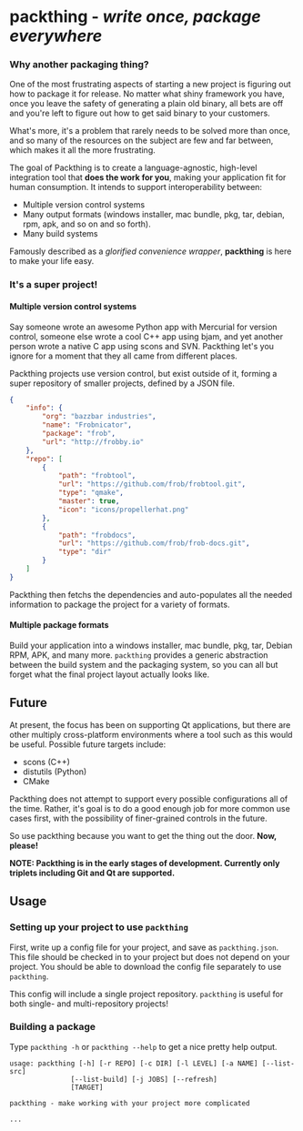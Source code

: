 # packthing - *write once, package everywhere*

### Why another packaging thing?

One of the most frustrating aspects of starting a new project is figuring out how to package it for release. No matter what shiny framework you have, once you leave the safety of generating a plain old binary, all bets are off and you're left to figure out how to get said binary to your customers.

What's more, it's a problem that rarely needs to be solved more than once, and so many of the resources on the subject are few and far between, which makes it all the more frustrating.

The goal of Packthing is to create a language-agnostic, high-level integration tool that **does the work for you**, making your application fit for human consumption. It intends to support interoperability between:

* Multiple version control systems
* Many output formats (windows installer, mac bundle, pkg, tar, debian, rpm, apk, and so on and so forth).
* Many build systems

Famously described as a *glorified convenience wrapper*, **packthing** is here to make your life easy.

### It's a super project!

#### Multiple version control systems

Say someone wrote an awesome Python app with Mercurial for version control, someone else wrote a cool C++ app using bjam, and yet another person wrote a native C app using scons and SVN. Packthing let's you ignore for a moment that they all came from different places.

Packthing projects use version control, but exist outside of it, forming a super repository of smaller projects, defined by a JSON file.

```json
{
    "info": {
        "org": "bazzbar industries",
        "name": "Frobnicator",
        "package": "frob",
        "url": "http://frobby.io"
    },
    "repo": [
        {
            "path": "frobtool",
            "url": "https://github.com/frob/frobtool.git",
            "type": "qmake",
            "master": true,
            "icon": "icons/propellerhat.png"
        },
        {
            "path": "frobdocs",
            "url": "https://github.com/frob/frob-docs.git",
            "type": "dir"
        }
    ]
}
```

Packthing then fetchs the dependencies and auto-populates all the needed information to package the project for a variety of formats.

#### Multiple package formats

Build your application into a windows installer, mac bundle, pkg, tar, Debian RPM, APK, and many more. `packthing` provides a generic abstraction between the build system and the packaging system, so you can all but forget what the final project layout actually looks like.

## Future

At present, the focus has been on supporting Qt applications, but there are other multiply cross-platform environments where a tool such as this would be useful. Possible future targets include:

* scons (C++)
* distutils (Python)
* CMake

Packthing does not attempt to support every possible configurations all of the time. Rather, it's goal is to do a good enough job for more common use cases first, with the possibility of finer-grained controls in the future.

So use packthing because you want to get the thing out the door. **Now, please!**

**NOTE: Packthing is in the early stages of development. Currently only triplets including Git and Qt are supported.**

## Usage

### Setting up your project to use `packthing`

First, write up a config file for your project, and save as `packthing.json`. This file should be checked in to your project but does not depend on your project. You should be able to download the config file separately to use `packthing`.

This config will include a single project repository. `packthing` is useful for both single- and multi-repository projects!

### Building a package

Type `packthing -h` or `packthing --help` to get a nice pretty help output.

```
usage: packthing [-h] [-r REPO] [-c DIR] [-l LEVEL] [-a NAME] [--list-src]
               [--list-build] [-j JOBS] [--refresh]
               [TARGET]

packthing - make working with your project more complicated

...
```
